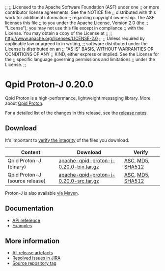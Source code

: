 ;;
;; Licensed to the Apache Software Foundation (ASF) under one
;; or more contributor license agreements.  See the NOTICE file
;; distributed with this work for additional information
;; regarding copyright ownership.  The ASF licenses this file
;; to you under the Apache License, Version 2.0 (the
;; "License"); you may not use this file except in compliance
;; with the License.  You may obtain a copy of the License at
;;
;;   http://www.apache.org/licenses/LICENSE-2.0
;;
;; Unless required by applicable law or agreed to in writing,
;; software distributed under the License is distributed on an
;; "AS IS" BASIS, WITHOUT WARRANTIES OR CONDITIONS OF ANY
;; KIND, either express or implied.  See the License for the
;; specific language governing permissions and limitations
;; under the License.
;;

# Qpid Proton-J 0.20.0

Qpid Proton is a high-performance, lightweight messaging library. More
about [Qpid Proton]({{site_url}}/proton/index.html).

For a detailed list of the changes in this release, see the [release
notes](release-notes.html).

## Download

It's important to [verify the
integrity]({{site_url}}/download.html#verify-what-you-download) of
the files you download.

| Content | Download | Verify |
|---------|----------|--------|
| Qpid Proton-J (binary) | [apache-qpid-proton-j-0.20.0-bin.tar.gz](http://archive.apache.org/dist/qpid/proton-j/0.20.0/apache-qpid-proton-j-0.20.0-bin.tar.gz) | [ASC](http://archive.apache.org/dist/qpid/proton-j/0.20.0/apache-qpid-proton-j-0.20.0-bin.tar.gz.asc), [MD5](http://archive.apache.org/dist/qpid/proton-j/0.20.0/apache-qpid-proton-j-0.20.0-bin.tar.gz.md5), [SHA512](http://archive.apache.org/dist/qpid/proton-j/0.20.0/apache-qpid-proton-j-0.20.0-bin.tar.gz.sha) |
| Qpid Proton-J (source release) | [apache-qpid-proton-j-0.20.0-src.tar.gz](http://archive.apache.org/dist/qpid/proton-j/0.20.0/apache-qpid-proton-j-0.20.0-src.tar.gz) | [ASC](http://archive.apache.org/dist/qpid/proton-j/0.20.0/apache-qpid-proton-j-0.20.0-src.tar.gz.asc), [MD5](http://archive.apache.org/dist/qpid/proton-j/0.20.0/apache-qpid-proton-j-0.20.0-src.tar.gz.md5), [SHA512](http://archive.apache.org/dist/qpid/proton-j/0.20.0/apache-qpid-proton-j-0.20.0-src.tar.gz.sha) |

Proton-J is also available [via Maven]({{site_url}}/maven.html).

## Documentation


<div class="two-column" markdown="1">

 - [API reference](api/index.html)
 - [Examples](https://github.com/apache/qpid-proton-j/tree/0.20.0/examples)

</div>


## More information

 - [All release artefacts](http://archive.apache.org/dist/qpid/proton-j/0.20.0)
 - [Resolved issues in JIRA](https://issues.apache.org/jira/issues/?jql=project+%3D+PROTON+AND+fixVersion+%3D+%27proton-j-0.20.0%27+AND+resolution+%3D+%27fixed%27+ORDER+BY+priority+DESC)
 - [Source repository tag](https://git-wip-us.apache.org/repos/asf?p=qpid-proton-j.git;a=tag;h=0.20.0)

<script type="text/javascript">
  _deferredFunctions.push(function() {
      if ("0.20.0" === "{{current_proton_j_release}}") {
          _modifyCurrentReleaseLinks();
      }
  });
</script>